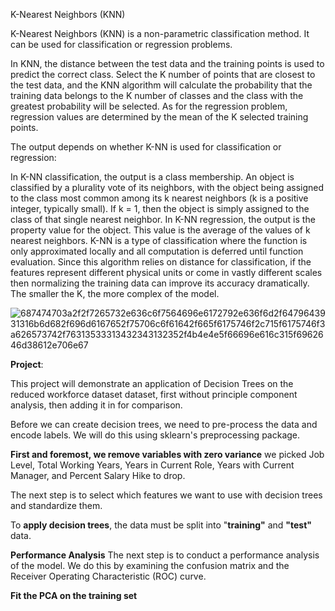 K-Nearest Neighbors (KNN)

K-Nearest Neighbors (KNN) is a non-parametric classification method. It can be used for classification or regression problems.

In KNN, the distance between the test data and the training points is used to predict the correct class. Select the K number of points that are closest to the test data, and the KNN algorithm will calculate the probability that the training data belongs to the K number of classes and the class with the greatest probability will be selected. As for the regression problem, regression values are determined by the mean of the K selected training points.

The output depends on whether K-NN is used for classification or regression:

In K-NN classification, the output is a class membership. An object is classified by a plurality vote of its neighbors, with the object being assigned to the class most common among its k nearest neighbors (k is a positive integer, typically small). If k = 1, then the object is simply assigned to the class of that single nearest neighbor.
In K-NN regression, the output is the property value for the object. This value is the average of the values of k nearest neighbors.
K-NN is a type of classification where the function is only approximated locally and all computation is deferred until function evaluation. Since this algorithm relies on distance for classification, if the features represent different physical units or come in vastly different scales then normalizing the training data can improve its accuracy dramatically. The smaller the K, the more complex of the model.

![687474703a2f2f7265732e636c6f7564696e6172792e636f6d2f6479643931316b6d682f696d6167652f75706c6f61642f665f6175746f2c715f6175746f3a626573742f76313533313432343132352f4b4e4e5f66696e616c315f6962646d38612e706e67](https://user-images.githubusercontent.com/119718873/205557109-be625596-636b-4158-bea8-799406295a23.png)

**Project**:

This project will demonstrate an application of Decision Trees on the reduced workforce dataset dataset, first without principle component analysis, then adding it in for comparison.

Before we can create decision trees, we need to pre-process the data and encode labels. We will do this using sklearn's preprocessing package.

**First and foremost, we remove variables with zero variance**
we picked Job Level, Total Working Years, Years in Current Role, Years with Current Manager, and Percent Salary Hike to drop.

The next step is to select which features we want to use with decision trees and standardize them.


To **apply decision trees**, the data must be split into "**training"** and **"test"** data.

**Performance Analysis**
The next step is to conduct a performance analysis of the model. We do this by examining the confusion matrix and the Receiver Operating Characteristic (ROC) curve.

**Fit the PCA on the training set**






